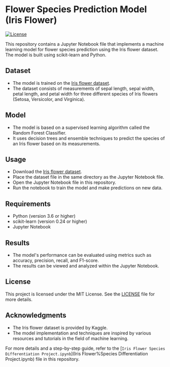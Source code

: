 # Flower Species Prediction Model (Iris Flower)
[![License](https://img.shields.io/badge/license-MIT-blue.svg)](LICENSE)

This repository contains a Jupyter Notebook file that implements a machine learning model for flower species prediction using the Iris flower dataset. The model is built using scikit-learn and Python.

## Dataset
- The model is trained on the [Iris flower dataset](https://www.kaggle.com/datasets/arshid/iris-flower-dataset).
- The dataset consists of measurements of sepal length, sepal width, petal length, and petal width for three different species of Iris flowers (Setosa, Versicolor, and Virginica).

## Model
- The model is based on a supervised learning algorithm called the Random Forest Classifier.
- It uses decision trees and ensemble techniques to predict the species of an Iris flower based on its measurements.

## Usage
- Download the [Iris flower dataset](https://www.kaggle.com/datasets/arshid/iris-flower-dataset).
- Place the dataset file in the same directory as the Jupyter Notebook file.
- Open the Jupyter Notebook file in this repository.
- Run the notebook to train the model and make predictions on new data.

## Requirements
- Python (version 3.6 or higher)
- scikit-learn (version 0.24 or higher)
- Jupyter Notebook

## Results
- The model's performance can be evaluated using metrics such as accuracy, precision, recall, and F1-score.
- The results can be viewed and analyzed within the Jupyter Notebook.

## License
This project is licensed under the MIT License. See the [LICENSE](LICENSE) file for more details.

## Acknowledgments
- The Iris flower dataset is provided by Kaggle.
- The model implementation and techniques are inspired by various resources and tutorials in the field of machine learning.

For more details and a step-by-step guide, refer to the [`Iris Flower Species Differentiation Project.ipynb`](Iris Flower%Species Differentiation Project.ipynb) file in this repository.

